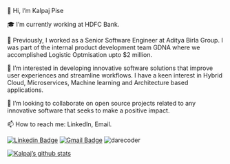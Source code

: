 👋 Hi, I’m Kalpaj Pise

🎓 I’m currently working at HDFC Bank.

🌱 Previously, I worked as a Senior Software Engineer at Aditya Birla Group. I was part of the internal product development team GDNA where we accomplished Logistic Optmisation upto $2 million.

👀 I’m interested in developing innovative software solutions that improve user experiences and streamline workflows. I have a keen interest in Hybrid Cloud, Microservices, Machine learning and Architecture based applications.

💞️ I’m looking to collaborate on open source projects related to any innovative software that seeks to make a positive impact.

📫 How to reach me: LinkedIn, Email.


[![Linkedin Badge](https://img.shields.io/badge/-DharanidharReddy-blue?style=flat-square&logo=Linkedin&logoColor=white&link=https://www.linkedin.com/in/kalpaj-pise/)](https://www.linkedin.com/in/kalpaj-pise/)
[![Gmail Badge](https://img.shields.io/badge/yerram@usc.edu-c14438?style=flat-square&logo=Gmail&logoColor=white&link=mailto:kalpaj12@gmail.com)](mailto:kalpaj12@gmail.com)
<img src="https://komarev.com/ghpvc/?username=kalpajpise" alt="darecoder"/>

[![Kalpaj’s github stats](https://github-readme-stats.vercel.app/api?username=kalpajpise)](https://github.com/kalpajpise)
